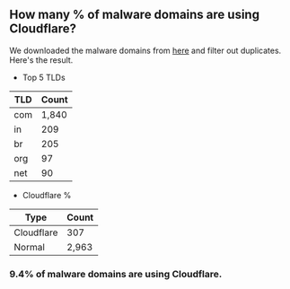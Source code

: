## How many % of malware domains are using Cloudflare?


We downloaded the malware domains from [here](https://urlhaus.abuse.ch) and filter out duplicates.
Here's the result.


[//]: # (start replacement)


- Top 5 TLDs

| TLD | Count |
| --- | --- |
| com | 1,840 |
| in | 209 |
| br | 205 |
| org | 97 |
| net | 90 |


- Cloudflare %

| Type | Count |
| --- | --- |
| Cloudflare | 307 |
| Normal | 2,963 |


### 9.4% of malware domains are using Cloudflare.